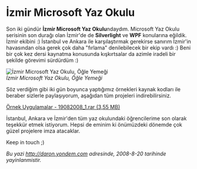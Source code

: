 # İzmir Microsoft Yaz Okulu 

Son iki gündür **İzmir Microsoft Yaz Okulu**ndaydım. Microsoft Yaz Okulu
serisinin son durağı olan İzmir'de de **Silverlight** ve **WPF**
konularına eğildik. İzmir ekibini :) İstanbul ve Ankara ile
karşılaştırmak gerekirse sanırım İzmir'in havasından olsa gerek çok daha
"fırlama" denilebilecek bir ekip vardı :) Beni bir çok kez dersi
kaynatma konusunda kışkırtsalar da azimle iradeli bir şekilde görevimi
sürdürdüm :)

![İzmir Microsoft Yaz Okulu, Öğle
Yemeği](../media/Izmir_Microsoft_Yaz_Okulu/19082008_2.jpg)\
*İzmir Microsoft Yaz Okulu, Öğle Yemeği*

Söz verdiğim gibi iki gün boyunca yaptığımız örnekleri kaynak kodları
ile beraber sizlerle paylaşıyorum, aşağıdan tüm projeleri
indirebilirsiniz.  

[Örnek Uygulamalar - 19082008\_1.rar (3,55
MB)](media/Izmir_Microsoft_Yaz_Okulu/19082008_1.rar)

İstanbul, Ankara ve İzmir'den tüm yaz okulundaki öğrencilerime son
olarak teşekkür etmek istiyorum. Hepsi de eminim ki önümüzdeki dönemde
çok güzel projelere imza atacaklar.

Keep in touch ;)


*Bu yazi http://daron.yondem.com adresinde, 2008-8-20 tarihinde yayinlanmistir.*